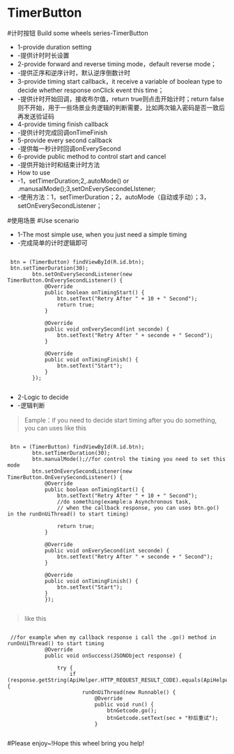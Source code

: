# TimerButton
#计时按钮
Build some wheels series-TimerButton
 * 1-provide duration setting
 * -提供计时时长设置
 * 2-provide forward and reverse timing mode，default reverse mode；
 * -提供正序和逆序计时，默认逆序倒数计时
 * 3-provide timing start callback，it receive a variable of boolean type to decide whether response onClick event this time；
 * -提供计时开始回调，接收布尔值，return true则点击开始计时；return false则不开始，用于一些场景业务逻辑的判断需要，比如两次输入密码是否一致后再发送验证码
 * 4-provide timing finish callback
 * -提供计时完成回调onTimeFinish
 * 5-provide every second callback
 * -提供每一秒计时回调onEverySecond
 * 6-provide public method to control start and cancel
 * -提供开始计时和结束计时方法
 * How to use
 * -1，setTimerDuration;2,.autoMode() or .manusalMode();3,setOnEverySecondeLIstener;
 * -使用方法：1，setTimerDuration；2，autoMode（自动或手动）；3，setOnEverySecondListener；
 
#使用场景
#Use scenario
 * 1-The most simple use, when you just need a simple timing
 * -完成简单的计时逻辑即可
 
 <pre><code>
 btn = (TimerButton) findViewById(R.id.btn);
 btn.setTimerDuration(30);
        btn.setOnEverySecondListener(new TimerButton.OnEverySecondListener() {
            @Override
            public boolean onTimingStart() {
                btn.setText("Retry After " + 10 + " Second");
                return true;
            }

            @Override
            public void onEverySecond(int seconde) {
                btn.setText("Retry After " + seconde + " Second");
            }

            @Override
            public void onTimingFinish() {
                btn.setText("Start");
            }
        });
 </code></pre>
 
 * 2-Logic to decide
 * -逻辑判断
 
 >Eample：if you need to decide start timing after you do something, you can uses like this
 
 <pre><code>
 btn = (TimerButton) findViewById(R.id.btn);
        btn.setTimerDuration(30);
        btn.manualMode();//for control the timing you need to set this mode
        btn.setOnEverySecondListener(new TimerButton.OnEverySecondListener() {
            @Override
            public boolean onTimingStart() {
                btn.setText("Retry After " + 10 + " Second");
                //do something(example:a Asynchronous task, 
                // when the callback response, you can uses btn.go() in the runOnUiThread() to start timing)

                return true;
            }

            @Override
            public void onEverySecond(int seconde) {
                btn.setText("Retry After " + seconde + " Second");
            }

            @Override
            public void onTimingFinish() {
                btn.setText("Start");
            }
            });
 </code></pre>
 
 >like this
 
 <pre><code>
 //for example when my callback response i call the .go() method in runOnUiThread() to start timing
            @Override
            public void onSuccess(JSONObject response) {
                
                try {
                    if (response.getString(ApiHelper.HTTP_REQUEST_RESULT_CODE).equals(ApiHelper.HTTP_REQUEST_RESULT_OK)) {
                        runOnUiThread(new Runnable() {
                            @Override
                            public void run() {
                                btnGetcode.go();
                                btnGetcode.setText(sec + "秒后重试");
                            }
 </code></pre>
 
#Please enjoy~!Hope this wheel bring you help!
